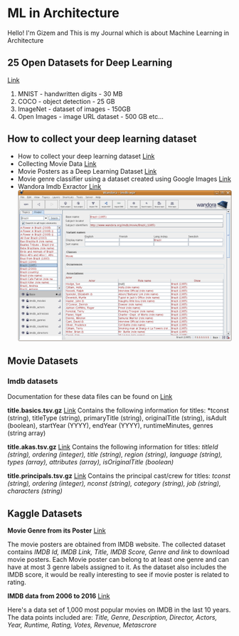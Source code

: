 # ML in Architecture

Hello! I'm Gizem and This is my Journal which is about Machine Learning in Architecture 


## 25 Open Datasets for Deep Learning

[Link](https://www.analyticsvidhya.com/blog/2018/03/comprehensive-collection-deep-learning-datasets/) 

1. MNIST - handwritten digits - 30 MB
2. COCO - object detection - 25 GB
3. ImageNet - dataset of images - 150GB
4. Open Images - image URL dataset - 500 GB
etc...

## How to collect your deep learning dataset

- How to collect your deep learning dataset [Link](https://towardsdatascience.com/how-to-collect-your-deep-learning-dataset-2e0eefc0ba24)
- Collecting Movie Data [Link](https://towardsdatascience.com/collecting-movie-data-445ca1ead8e5)
- Movie Posters as a Deep Learning Dataset [Link](https://towardsdatascience.com/movie-posters-81af5707e69a)
- Movie genre classifier using a dataset created using Google Images [Link](https://towardsdatascience.com/building-a-movie-genre-classifier-using-a-dataset-created-using-google-images-4752f75a1d79)
- Wandora Imdb Exractor [Link](http://www.wandora.org/wandora/wiki/index.php?title=IMDB_extractor) 
![Image](/Images/Imdb_10.png)


## Movie Datasets

### Imdb datasets 
Documentation for these data files can be found on [Link](http://www.imdb.com/interfaces/)

**title.basics.tsv.gz** [Link](name.basics.tsv.gz)
Contains the following information for titles: *tconst (string), titleType (string), primaryTitle (string), originalTitle (string), isAdult (boolean), startYear (YYYY), endYear (YYYY), runtimeMinutes, genres (string array)

 **title.akas.tsv.gz** [Link](title.akas.tsv.gz)
Contains the following information for titles: *titleId (string), ordering (integer), title (string), region (string), language (string), types (array), attributes (array), isOriginalTitle (boolean)*

**title.principals.tsv.gz** [Link](title.principals.tsv.gz) 
Contains the principal cast/crew for titles: *tconst (string), ordering (integer), nconst (string), category (string), job (string), characters (string)*


## Kaggle Datasets

**Movie Genre from its Poster** [Link](https://www.kaggle.com/neha1703/movie-genre-from-its-poster)

The movie posters are obtained from IMDB website. The collected dataset contains *IMDB Id, IMDB Link, Title, IMDB Score, Genre and link* to download movie posters. Each Movie poster can belong to at least one genre and can have at most 3 genre labels assigned to it. As the dataset also includes the IMDB score, it would be really interesting to see if movie poster is related to rating.

**IMDB data from 2006 to 2016** [Link](https://www.kaggle.com/PromptCloudHQ/imdb-data)

Here's a data set of 1,000 most popular movies on IMDB in the last 10 years. The data points included are:
*Title, Genre, Description, Director, Actors, Year, Runtime, Rating, Votes, Revenue, Metascrore*
